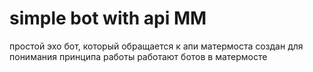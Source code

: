 # simple bot with api MM
простой эхо бот, который обращается к апи матермоста
создан для понимания принципа работы работают ботов в матермосте
